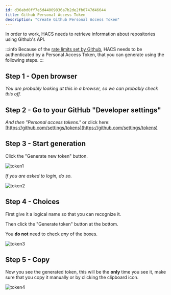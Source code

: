 ```yaml
---
id: d36abd0ff7e5d44009836a7b2de2fb0747d46644
title: Github Personal Access Token
description: "Create Github Personal Access Token"
---
```


In order to work, HACS needs to retrieve information about repositories using Github's API.

:::info
Because of the [rate limits set by Github](https://developer.github.com/v3/#rate-limiting), HACS needs to be authenticated by a Personal Access Token, that you can generate using the following steps.
:::

## Step 1 - Open browser

_You are probably looking at this in a browser, so we can probably check this off._

## Step 2 - Go to your GitHub "Developer settings"

_And then "Personal access tokens."_
or click here: [https://github.com/settings/tokens](https://github.com/settings/tokens)


## Step 3 - Start generation

Click the "Generate new token" button.

![token1](/img/token1.png)

_If you are asked to login, do so._

![token2](/img/token2.png)

## Step 4 - Choices

First give it a logical name so that you can recognize it.

Then click the "Generate token" button at the bottom.

You **do not** need to check _any_ of the boxes.

![token3](/img/token3.png)

## Step 5 - Copy

Now you see the generated token, this will be the **only** time you see it, make sure that you copy it manually or by clicking the clipboard icon.

![token4](/img/token4.png)
